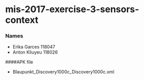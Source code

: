 # mis-2017-exercise-3-sensors-context


### Names
- Erika Garces 118047
- Anton Kliuyeu 118026


####APK file
- Blaupunkt_Discovery1000c_Discovery1000c.xml